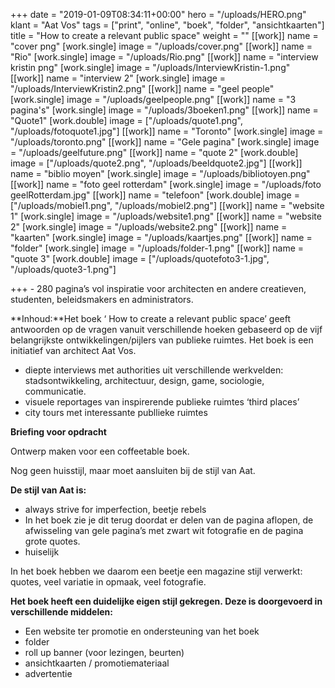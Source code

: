 +++
date = "2019-01-09T08:34:11+00:00"
hero = "/uploads/HERO.png"
klant = "Aat Vos"
tags = ["print", "online", "boek", "folder", "ansichtkaarten"]
title = "How to create a relevant public space"
weight = ""
[[work]]
name = "cover png"
[work.single]
image = "/uploads/cover.png"
[[work]]
name = "Rio"
[work.single]
image = "/uploads/Rio.png"
[[work]]
name = "interview kristin png"
[work.single]
image = "/uploads/InterviewKristin-1.png"
[[work]]
name = "interview 2"
[work.single]
image = "/uploads/InterviewKristin2.png"
[[work]]
name = "geel people"
[work.single]
image = "/uploads/geelpeople.png"
[[work]]
name = "3 pagina's"
[work.single]
image = "/uploads/3boeken1.png"
[[work]]
name = "Quote1"
[work.double]
image = ["/uploads/quote1.png", "/uploads/fotoquote1.jpg"]
[[work]]
name = "Toronto"
[work.single]
image = "/uploads/toronto.png"
[[work]]
name = "Gele pagina"
[work.single]
image = "/uploads/geelfuture.png"
[[work]]
name = "quote 2"
[work.double]
image = ["/uploads/quote2.png", "/uploads/beeldquote2.jpg"]
[[work]]
name = "biblio moyen"
[work.single]
image = "/uploads/bibliotoyen.png"
[[work]]
name = "foto geel rotterdam"
[work.single]
image = "/uploads/foto geelRotterdam.jpg"
[[work]]
name = "telefoon"
[work.double]
image = ["/uploads/mobiel1.png", "/uploads/mobiel2.png"]
[[work]]
name = "website 1"
[work.single]
image = "/uploads/website1.png"
[[work]]
name = "website 2"
[work.single]
image = "/uploads/website2.png"
[[work]]
name = "kaarten"
[work.single]
image = "/uploads/kaartjes.png"
[[work]]
name = "folder"
[work.single]
image = "/uploads/folder-1.png"
[[work]]
name = "quote 3"
[work.double]
image = ["/uploads/quotefoto3-1.jpg", "/uploads/quote3-1.png"]

+++
\- 280 pagina’s vol inspiratie voor architecten en andere creatieven, studenten, beleidsmakers en administrators.

**Inhoud:**Het boek ‘ How to create a relevant public space’ geeft antwoorden op de vragen vanuit verschillende hoeken gebaseerd op de vijf belangrijkste ontwikkelingen/pijlers van publieke ruimtes. Het boek is een initiatief van architect Aat Vos.

* diepte interviews met authorities uit verschillende werkvelden: stadsontwikkeling, architectuur, design, game, sociologie, communicatie.
* visuele reportages van inspirerende publieke ruimtes ‘third places’
* city tours met interessante publlieke ruimtes

**Briefing voor opdracht**

Ontwerp maken voor een coffeetable boek.

Nog geen huisstijl, maar moet aansluiten bij de stijl van Aat.

**De stijl van Aat is:**

* always strive for imperfection, beetje rebels
* In het boek zie je dit terug doordat er delen van de pagina aflopen, de afwisseling van gele pagina’s met zwart wit fotografie en de pagina grote quotes.
* huiselijk

In het boek hebben we daarom een beetje een magazine stijl verwerkt: quotes, veel variatie in opmaak, veel fotografie.

**Het boek heeft een duidelijke eigen stijl gekregen. Deze is doorgevoerd in verschillende middelen:**

* Een website ter promotie en ondersteuning van het boek
* folder
* roll up banner (voor lezingen, beurten)
* ansichtkaarten / promotiemateriaal
* advertentie
